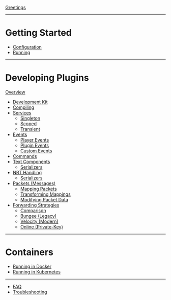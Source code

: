 [Greetings](greetings.md)

---

# Getting Started
- [Configuration](getting-started/configuration.md)
- [Running]()

---

# Developing Plugins
[Overview]()
- [Development Kit]()
- [Compiling]()
- [Services]()
    - [Singleton]()
    - [Scoped]()
    - [Transient]()
- [Events]()
    - [Player Events]()
    - [Plugin Events]()
    - [Custom Events]()
- [Commands]()
- [Text Components]()
    - [Serializers]()
- [NBT Handling]()
    - [Serializers]()
- [Packets (Messages)]()
    - [Mapping Packets]()
    - [Transforming Mappings]()
    - [Modifying Packet Data]()
- [Forwarding Strategies]()
    - [Comparison]()
    - [Bungee (Legacy)]()
    - [Velocity (Modern)]()
    - [Online (Private-Key)]()

---

# Containers
- [Running in Docker]()
- [Running in Kubernetes]()

---

- [FAQ]()
- [Troubleshooting]()
